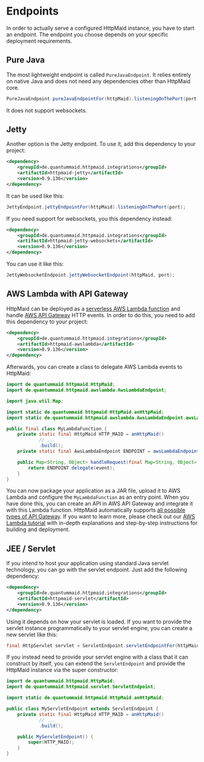 # Endpoints
In order to actually serve a configured HttpMaid instance, you have to start an endpoint. The endpoint you choose
depends on your specific deployment requirements.
## Pure Java
The most lightweight endpoint is called `PureJavaEndpoint`. It relies entirely on native Java and does not need any dependencies
other than HttpMaid core.
<!---[CodeSnippet] (javaEndpoint)-->
```java
PureJavaEndpoint.pureJavaEndpointFor(httpMaid).listeningOnThePort(port);
```
It does not support websockets.
## Jetty
Another option is the Jetty endpoint. To use it, add this dependency to your project:
<!---[CodeSnippet] (jettydependency)-->
```xml
<dependency>
    <groupId>de.quantummaid.httpmaid.integrations</groupId>
    <artifactId>httpmaid-jetty</artifactId>
    <version>0.9.136</version>
</dependency>
```
It can be used like this:
<!---[CodeSnippet] (jettyEndpoint)-->
```java
JettyEndpoint.jettyEndpointFor(httpMaid).listeningOnThePort(port);
```

If you need support for websockets, you this dependency instead:

<!---[CodeSnippet] (jettywebsocketsdependency)-->
```xml
<dependency>
    <groupId>de.quantummaid.httpmaid.integrations</groupId>
    <artifactId>httpmaid-jetty-websockets</artifactId>
    <version>0.9.136</version>
</dependency>
```
You can use it like this:
<!---[CodeSnippet] (jettyWebsocketEndpoint)-->
```java
JettyWebsocketEndpoint.jettyWebsocketEndpoint(httpMaid, port);
```

## AWS Lambda with API Gateway
HttpMaid can be deployed as a [serverless AWS Lambda function](https://aws.amazon.com/lambda/) and handle
[AWS API Gateway](https://aws.amazon.com/api-gateway/) HTTP events.
In order to do this, you need to add this dependency to your project:
<!---[CodeSnippet] (awsdependency)-->
```xml
<dependency>
    <groupId>de.quantummaid.httpmaid.integrations</groupId>
    <artifactId>httpmaid-awslambda</artifactId>
    <version>0.9.136</version>
</dependency>
```
Afterwards, you can create a class to delegate AWS Lambda events to HttpMaid:

<!---[CodeSnippet] (lambdaFunctionSample)-->
```java
import de.quantummaid.httpmaid.HttpMaid;
import de.quantummaid.httpmaid.awslambda.AwsLambdaEndpoint;

import java.util.Map;

import static de.quantummaid.httpmaid.HttpMaid.anHttpMaid;
import static de.quantummaid.httpmaid.awslambda.AwsLambdaEndpoint.awsLambdaEndpointFor;

public final class MyLambdaFunction {
    private static final HttpMaid HTTP_MAID = anHttpMaid()
            // ...
            .build();
    private static final AwsLambdaEndpoint ENDPOINT = awsLambdaEndpointFor(HTTP_MAID);

    public Map<String, Object> handleRequest(final Map<String, Object> event) {
        return ENDPOINT.delegate(event);
    }
}
```
You can now package your application as a JAR file, upload it to AWS Lambda and configure the `MyLambdaFunction` as an entry point.
When you have done this, you can create an API in AWS API Gateway and integrate it with this Lambda function. HttpMaid
automatically supports [all possible types of API Gateway](https://docs.aws.amazon.com/apigateway/latest/developerguide/http-api-vs-rest.html).
If you want to learn more, please check out our [AWS Lambda tutorial](https://github.com/quantummaid/quantummaid-tutorials/blob/master/aws-lambda/README.md)
with in-depth explanations and step-by-step instructions for building and deployment. 

## JEE / Servlet
If you intend to host your application using standard Java servlet technology, you can go with the servlet endpoint.
Just add the following dependency:
<!---[CodeSnippet] (servletdependency)-->
```xml
<dependency>
    <groupId>de.quantummaid.httpmaid.integrations</groupId>
    <artifactId>httpmaid-servlet</artifactId>
    <version>0.9.136</version>
</dependency>
```

Using it depends on how your servlet is loaded.
If you want to provide the servlet instance programmatically to your servlet engine,
you can create a new servlet like this:

<!---[CodeSnippet] (servletSample)-->
```java
final HttpServlet servlet = ServletEndpoint.servletEndpointFor(httpMaid);
```

If you instead need to provide your servlet engine with a class that it can construct by itself,
you can extend the `ServletEndpoint` and provide the HttpMaid instance via the super constructor:

<!---[CodeSnippet] (servletStaticSample)-->
```java
import de.quantummaid.httpmaid.HttpMaid;
import de.quantummaid.httpmaid.servlet.ServletEndpoint;

import static de.quantummaid.httpmaid.HttpMaid.anHttpMaid;

public class MyServletEndpoint extends ServletEndpoint {
    private static final HttpMaid HTTP_MAID = anHttpMaid()
            // ...
            .build();

    public MyServletEndpoint() {
        super(HTTP_MAID);
    }
}
```
